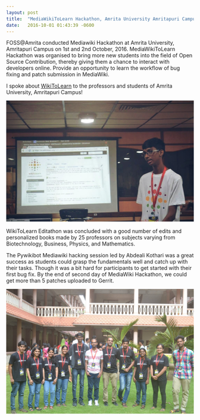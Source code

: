 ```yaml
---
layout: post
title:  "MediaWikiToLearn Hackathon, Amrita University Amritapuri Campus 2016"
date:   2016-10-01 01:43:39 -0600
---
```


FOSS@Amrita conducted Mediawiki Hackathon at Amrita University, Amritapuri Campus on 1st and 2nd October, 2016.
MediaWikiToLearn Hackathon was organised to bring more new students into the field of Open Source Contribution, thereby giving them a chance to interact with developers online. Provide an opportunity to learn the workflow of bug fixing and patch submission in MediaWiki.

I spoke about [WikiToLearn](http://www.wikitolearn.org) to the professors and students of Amrita University, Amritapuri Campus!


<div class="image-wrap">
<div class="image-block">
    <img src="/images/talk2.jpg" alt="talk">
</div>
</div>

WikiToLearn Editathon was concluded with a good number of edits and personalized books made by 25 professors on subjects varying from Biotechnology, Business, Physics, and Mathematics.

The Pywikibot Mediawiki hacking session led by Abdeali Kothari was a great success as students could grasp the fundamentals well and catch up with their tasks. Though it was a bit hard for participants to get started with their first bug fix. By the end of second day of MediaWiki Hackathon, we could get more than 5 patches uploaded to Gerrit.

<div class="image-wrap">
<div class="image-block">
    <img src="/images/organizers.jpg" alt="organizers">
</div>
</div>

